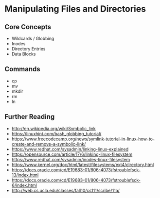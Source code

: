 # Manipulating Files and Directories

## Core Concepts

- Wildcards / Globbing
- Inodes
- Directory Entries
- Data Blocks

## Commands

- cp
- mv
- mkdir
- rm
- ln

## Further Reading

- http://en.wikipedia.org/wiki/Symbolic_link
- https://linuxhint.com/bash_globbing_tutorial/
- https://www.freecodecamp.org/news/symlink-tutorial-in-linux-how-to-create-and-remove-a-symbolic-link/
- https://www.redhat.com/sysadmin/linking-linux-explained
- https://opensource.com/article/17/6/linking-linux-filesystem
- https://www.redhat.com/sysadmin/inodes-linux-filesystem
- https://www.kernel.org/doc/html/latest/filesystems/ext4/directory.html
- https://docs.oracle.com/cd/E19683-01/806-4073/fstroublefsck-13/index.html
- https://docs.oracle.com/cd/E19683-01/806-4073/fstroublefsck-6/index.html
- http://web.cs.ucla.edu/classes/fall10/cs111/scribe/11a/